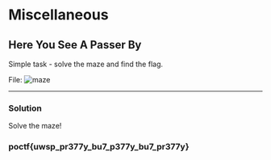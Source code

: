 # Miscellaneous 

## Here You See A Passer By

Simple task - solve the maze and find the flag. 

File: ![maze](https://media.discordapp.net/attachments/758115188796162088/1195166025105281035/image.png?ex=65b30019&is=65a08b19&hm=991621c432fb3f7b3bd32d5b2d15b7adb28febd116e9e1164340e8233d448f29&=&format=webp&quality=lossless&width=1248&height=1168)

---

### Solution

Solve the maze!

### poctf{uwsp_pr377y_bu7_p377y_bu7_pr377y}